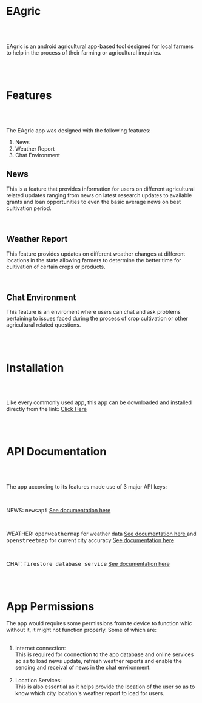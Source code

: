 <h1> EAgric </h1>
<br><br>

EAgric is an android agricultural app-based tool designed for local farmers to help in the process of their farming or agricultural inquiries.

<br><br>

<h1> Features </h1>
<br><br>

The EAgric app was designed with the following features:
<ol>
<li>News</li>
<li>Weather Report</li>
<li>Chat Environment</li>
</ol>

<h2>News</h2>
<p>  This is a feature that provides information for users on different agricultural related updates ranging from news on latest research updates to available grants and loan opportunities to even the basic average news on best cultivation period.</p>

<br>

<h2>Weather Report</h2>
<p>   This feature provides updates on different weather changes at different locations in the state allowing farmers to determine the better time for cultivation of certain crops or products.</p>

<br>

<h2> Chat Environment </h2>
<p>   This feature is an enviroment where users can chat and ask problems pertaining to issues faced during the process of crop cultivation or other agricultural related questions.</p>

<br><br>


<h1> Installation </h1>
<br><br>

Like every commonly used app, this app can be downloaded and installed directly from the link: <a href="https://drive.google.com/file/d/1HLb4qM9L_OJs0UxQHbOJqwQtdFgPrdIU/view?usp=sharing"> Click Here </a>

<br><br>

<h1> API Documentation </h1>
<br><br>


<p> The app according to its features made use of 3 major API keys: </p>
<br>

<p> NEWS: <kbd>newsapi</kbd> <a href="https://newsapi.org/docs"> See documentation here </a> </p>
<br>
<p> WEATHER: <kbd>openweathermap</kbd> for weather data <a href="https://openweathermap.org/api"> See documentation here </a> and <kbd>openstreetmap</kbd> for current city accuracy <a href="https://www.openstreetmap.org/help"> See documentation here </a> </p>
<br>
<p> CHAT: <kbd>firestore database service</kbd> <a href="https://firebase.google.com/docs/firestore/reference/rest"> See documentation here </a> </p> 

<br><br>

<h1> App Permissions </h1>
The app would requires some permissions from te device to function whic without it, it might not function properly. Some of which are:
<br><br>
<ol>
<li> Internet connection: </li> This is required for coonection to the app database and online services so as to load news update, refresh weather reports and enable the sending and receival of news in the chat environment.
<br><br>
<li> Location Services: </li> This is also essential as it helps provide the location of the user so as to know which city location's weather report to load for users.
</ol>

